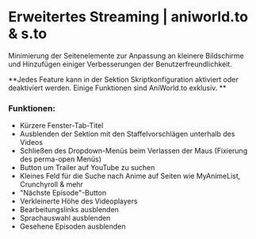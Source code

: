 # Erweitertes Streaming | aniworld.to & s.to

Minimierung der Seitenelemente zur Anpassung an kleinere Bildschirme und Hinzufügen einiger Verbesserungen der Benutzerfreundlichkeit.

**Jedes Feature kann in der Sektion Skriptkonfiguration aktiviert oder deaktiviert werden. Einige Funktionen sind AniWorld.to exklusiv. **

### Funktionen:
* Kürzere Fenster-Tab-Titel
* Ausblenden der Sektion mit den Staffelvorschlägen unterhalb des Videos
* Schließen des Dropdown-Menüs beim Verlassen der Maus (Fixierung des perma-open Menüs)
* Button um Trailer auf YouTube zu suchen
* Kleines Feld für die Suche nach Anime auf Seiten wie MyAnimeList, Crunchyroll & mehr
* "Nächste Episode"-Button
* Verkleinerte Höhe des Videoplayers
* Bearbeitungslinks ausblenden
* Sprachauswahl ausblenden
* Gesehene Episoden ausblenden